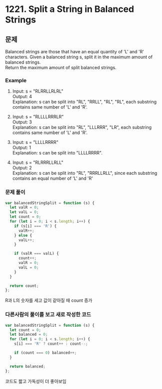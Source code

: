# 1221. Split a String in Balanced Strings

## 문제

Balanced strings are those that have an equal quantity of 'L' and 'R' characters.
Given a balanced string s, split it in the maximum amount of balanced strings.  
Return the maximum amount of split balanced strings.

### Example

1. Input: s = "RLRRLLRLRL"  
   Output: 4  
   Explanation: s can be split into "RL", "RRLL", "RL", "RL", each substring contains same number of 'L' and 'R'.

2. Input: s = "RLLLLRRRLR"  
   Output: 3  
   Explanation: s can be split into "RL", "LLLRRR", "LR", each substring contains same number of 'L' and 'R'.

3. Input: s = "LLLLRRRR"  
   Output: 1  
   Explanation: s can be split into "LLLLRRRR".

4. Input: s = "RLRRRLLRLL"  
   Output: 2  
   Explanation: s can be split into "RL", "RRRLLRLL", since each substring contains an equal number of 'L' and 'R'

### 문제 풀이

```js
var balancedStringSplit = function (s) {
  let valR = 0;
  let valL = 0;
  let count = 0;
  for (let i = 0; i < s.length; i++) {
    if (s[i] === 'R') {
      valR++;
    } else {
      valL++;
    }

    if (valR === valL) {
      count++;
      valR = 0;
      valL = 0;
    }
  }

  return count;
};
```

R과 L의 숫자를 세고 값이 같아질 때 count 증가

### 다른사람의 풀이를 보고 새로 작성한 코드

```js
var balancedStringSplit = function (s) {
  let count = 0;
  let balanced = 0;
  for (let i = 0; i < s.length; i++) {
    s[i] === 'R' ? count++ : count--;

    if (count === 0) balanced++;
  }

  return balanced;
};
```

코드도 짧고 가독성이 더 좋아보임
